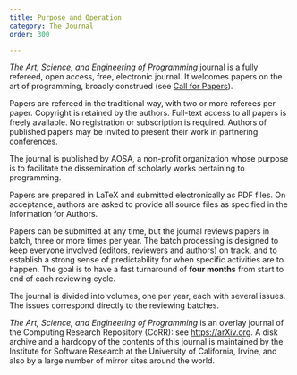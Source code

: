 ```yaml
---
title: Purpose and Operation
category: The Journal
order: 300

---
```

*The Art, Science, and Engineering of Programming* journal is a fully refereed, open access, free, electronic journal. It welcomes papers on the art of programming, broadly construed (see [Call for Papers](/cfp)).

Papers are refereed in the traditional way, with two or more referees per paper. Copyright is retained by the authors. Full-text access to all papers is freely available. No registration or subscription is required. Authors of published papers may be invited to present their work in partnering conferences.

The journal is published by AOSA, a non-profit organization whose purpose is to facilitate the dissemination of scholarly works pertaining to programming.

Papers are prepared in LaTeX and submitted electronically as PDF files. On acceptance, authors are asked to provide all source files as specified in the Information for Authors.

Papers can be submitted at any time, but the journal reviews papers in batch, three or more times per year. The batch processing is designed to keep everyone involved (editors, reviewers and authors) on track, and to establish a strong sense of predictability for when specific activities are to happen. The goal is to have a fast turnaround of **four months** from start to end of each reviewing cycle.

The journal is divided into volumes, one per year, each with several issues. The issues correspond directly to the reviewing batches.

*The Art, Science, and Engineering of Programming*  is an overlay journal of the Computing Research Repository (CoRR): see <https://arXiv.org>. A disk archive and a hardcopy of the contents of this journal is maintained by the Institute for Software Research at the University of California, Irvine, and also by a large number of mirror sites around the world.

